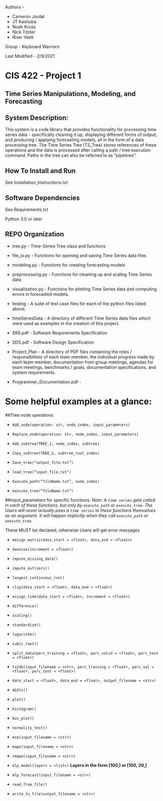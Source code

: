 Authors -

  * Cameron Jordal
  * JT Kashuba
  * Noah Kruss
  * Nick Titzler
  * River Veek

Group - Keyboard Warriors

Last Modified - 2/9/2021


# CIS 422 - Project 1
## Time Series Manipulations, Modeling, and Forecasting

## System Description:

This system is a code library that provides functionality for processing time
series data - specifically cleaning it up, displaying different forms of output,
and producing / applying forecasting models, all in the form of a data
processing tree. The Time Series Tree (TS_Tree) stores references of these
operations and the data is processed after calling a path / tree execution
command. Paths in the tree can also be referred to as “pipelines”.  

## How To Install and Run

See Installation_Instructions.txt

## Software Dependencies

See Requirements.txt

Python 3.0 or later

## REPO Organization

* tree.py - Time-Series Tree class and functions
* file_io.py - Functions for opening and saving Time Series data files
* modeling.py - Functions for creating forecasting models
* preprocessing.py - Functions for cleaning up and scaling Time Series data
* visualization.py - Functions for plotting Time Series data and computing
errors in forecasted models.
* testing - A suite of test case files for each of the python files listed above.
* timeSeriesData - A directory of different Time Series data files which were
used as examples in the creation of this project.

* SRS.pdf - Software Requirements Specification
* SDS.pdf - Software Design Specification
* Project_Plan - A directory of PDF files containing the roles / responsibilities
of each team member, the individual progress made by each team member,
documentation from group meetings, agendas for team meetings, benchmarks / goals,
documentation specifications, and system requirements.
* Programmer_Documentation.pdf -

# Some helpful examples at a glance:

##Tree node operations

* `Add_node(operation: str, node_index, input_parameters)`

* `Replace_node(operation: str, node_index, input_parameters)`

* `Add_subtree(TREE_1, node_index, subtree)`

* `Copy_subtree(TREE_2, subtree_root_index)`

* `Save_tree(“output_file.txt”)`

* `load_tree(“input_file.txt”)`

* `Execute_path(“fileName.txt”, node_index)`

* `execute_tree(“fileName.txt”)`


##input_parameters for specific functions:
*Note: A `time series` gets called in each of these functions, but only by `execute_path` or `execute_tree`. The Users will never actually pass a `time series` to these functions themselves as an argument. It will happen implicitly when they call `execute_path` or `execute_tree`.*

These MUST be declared, otherwise Users will get error messages

* `design_matrix(data_start = <float>, data_end = <float>)`

* `denoise(increment = <float>)`

* `impute_missing_data()`

* `impute_outliers()`

* `longest_continuous_run()`

* `clip(data_start = <float>, data_end = <float>)`

* `assign_time(data_start = <float>, increment = <float>)`

* `difference()`

* `scaling()`

* `standardize()`

* `logarithm()`

* `cubic_root()`

* `split_data(perc_training = <float>, perc_valid = <float>, perc_test = <float>)`

* `ts2db(input_filename = <str>, perc_training = <float>, perc_val = <float>, perc_test =
<float>)`

* `data_start = <float>, data_end = <float>, output_filename = <str>)`

* `db2ts()`

* `plot()`

* `histogram()`

* `box_plot()`

* `normality_test()`

* `mse(input_filename = <str>)`

* `mape(input_filename = <str>)`

* `smape(input_filename = <str>)`

* `mlp_model(layers = <list>)`
**Layers in the form [100,] or [100, 20,]**

* `mlp_forecast(input_filename = <str>)`

* `read_from_file()`

* `write_to_file(output_filename = <str>)`
